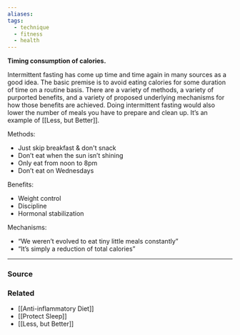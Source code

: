 ```yaml
---
aliases: 
tags:
  - technique
  - fitness
  - health
---
```

**Timing consumption of calories.**

Intermittent fasting has come up time and time again in many sources as a good idea. The basic premise is to avoid eating calories for some duration of time on a routine basis. There are a variety of methods, a variety of purported benefits, and a variety of proposed underlying mechanisms for how those benefits are achieved. Doing intermittent fasting would also lower the number of meals you have to prepare and clean up. It’s an example of [[Less, but Better]].

Methods:

- Just skip breakfast & don't snack
- Don’t eat when the sun isn’t shining
- Only eat from noon to 8pm
- Don’t eat on Wednesdays

Benefits:

- Weight control
- Discipline
- Hormonal stabilization

Mechanisms:

- “We weren’t evolved to eat tiny little meals constantly”
- “It’s simply a reduction of total calories”

---

### Source


### Related
- [[Anti-inflammatory Diet]] 
- [[Protect Sleep]] 
- [[Less, but Better]]
